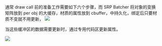通常 draw call 前的准备工作需要如下六个步骤，而 SRP Batcher 将对象的变换矩阵放到 per obj 的大缓存，材质的属性放到 cbuffer，中持久化，绑定后只要材质不变就不用更新，
![](v2-6a7c6857ba7e6703abe1a47271b756b2_720w.webp)

当这些缓冲区的数据需要更新时，通过专用代码区更新属性。

![](Pasted%20image%2020230731105132.png)
